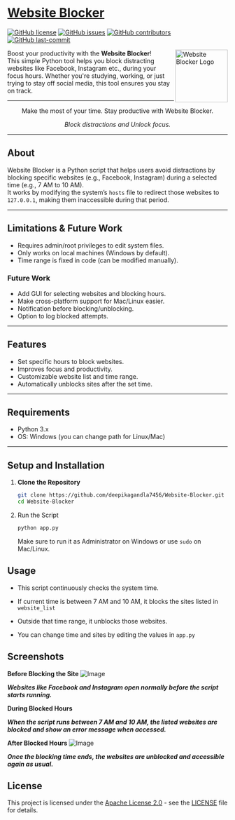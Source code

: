 # [Website Blocker](https://github.com/deepikagandla7456/Website-Blocker)  
[![GitHub license](https://img.shields.io/github/license/deepikagandla7456/Website-Blocker)](LICENSE) 
[![GitHub issues](https://img.shields.io/github/issues/deepikagandla7456/Website-Blocker)]() 
[![GitHub contributors](https://img.shields.io/github/contributors/deepikagandla7456/Website-Blocker)]() 
[![GitHub last-commit](https://img.shields.io/github/last-commit/deepikagandla7456/Website-Blocker)]()  

<img title="Website Blocker Logo" align='right' src="https://github.com/user-attachments/assets/ad43d6e0-9e26-4df6-baad-83682fb805e0" alt="Website Blocker Logo" width="120"/>

Boost your productivity with the **Website Blocker**!  
This simple Python tool helps you block distracting websites like Facebook, Instagram etc., during your focus hours. Whether you're studying, working, or just trying to stay off social media, this tool ensures you stay on track.

---

<p align="center">
Make the most of your time. Stay productive with Website Blocker.
</p>
<p align="center"><i>Block distractions and Unlock focus.</i></p>



---

##  About

Website Blocker is a Python script that helps users avoid distractions by blocking specific websites (e.g., Facebook, Instagram) during a selected time (e.g., 7 AM to 10 AM).  
It works by modifying the system’s `hosts` file to redirect those websites to `127.0.0.1`, making them inaccessible during that period.

---

##  Limitations & Future Work

-  Requires admin/root privileges to edit system files.
-  Only works on local machines (Windows by default).
-  Time range is fixed in code (can be modified manually).

### Future Work

- Add GUI for selecting websites and blocking hours.
- Make cross-platform support for Mac/Linux easier.
- Notification before blocking/unblocking.
- Option to log blocked attempts.

---

##  Features

-  Set specific hours to block websites.
-  Improves focus and productivity.
-  Customizable website list and time range.
-  Automatically unblocks sites after the set time.

---

##  Requirements

- Python 3.x
- OS: Windows (you can change path for Linux/Mac)

---

##  Setup and Installation

1. **Clone the Repository**
   ```bash
   git clone https://github.com/deepikagandla7456/Website-Blocker.git
   cd Website-Blocker
2. Run the Script
   ```bash
   python app.py
   ```
   Make sure to run it as Administrator on Windows or use ```sudo``` on Mac/Linux.
 ## Usage
- This script continuously checks the system time.

- If current time is between 7 AM and 10 AM, it blocks the sites listed in ```website_list```

- Outside that time range, it unblocks those websites.

- You can change time and sites by editing the values in ```app.py```
## Screenshots 

**Before Blocking the Site**
![Image](https://github.com/user-attachments/assets/56b75d4b-3398-4cc7-951e-3ccff1cd5ec0)
  
***Websites like Facebook and Instagram open normally before the script starts running.***

**During Blocked Hours**
 
***When the script runs between 7 AM and 10 AM, the listed websites are blocked and show an error message when accessed.***

**After Blocked Hours**
![Image](https://github.com/user-attachments/assets/56b75d4b-3398-4cc7-951e-3ccff1cd5ec0)
 
***Once the blocking time ends, the websites are unblocked and accessible again as usual.***

   
## License

This project is licensed under the [Apache License 2.0](LICENSE) - see the [LICENSE](LICENSE) file for details.


